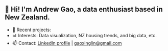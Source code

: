 ## 👋 Hi! I'm Andrew Gao, a data enthusiast based in New Zealand.
 - 🚀 Recent projects:    
- 📊 Interests: Data visualization, NZ housing trends, and big data, etc.
- 📫 Contact: [LinkedIn profile](https://www.linkedin.com/in/gaoxinglin/)  | gaoxinglin@gmail.com  
